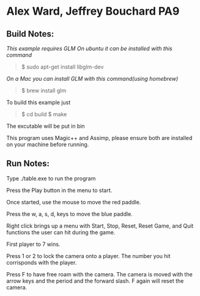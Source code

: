 Alex Ward, Jeffrey Bouchard PA9
========================================


Build Notes:
---------------------

*This example requires GLM*
*On ubuntu it can be installed with this command*

>$ sudo apt-get install libglm-dev

*On a Mac you can install GLM with this command(using homebrew)*
>$ brew install glm

To build this example just 

>$ cd build
>$ make


The excutable will be put in bin


This program uses Magic++ and Assimp, please ensure both are installed on your machine before running.



Run Notes:
------------------------------

Type ./table.exe to run the program

Press the Play button in the menu to start.

Once started, use the mouse to move the red paddle.

Press the w, a, s, d, keys to move the blue paddle.

Right click brings up a menu with Start, Stop, Reset, Reset Game, and Quit functions the user can hit during the game.

First player to 7 wins. 

Press 1 or 2 to lock the camera onto a player. The number you hit corrisponds with the player. 

Press F to have free roam with the camera. The camera is moved with the arrow keys and the period and the forward slash. F again will reset the camera. 


